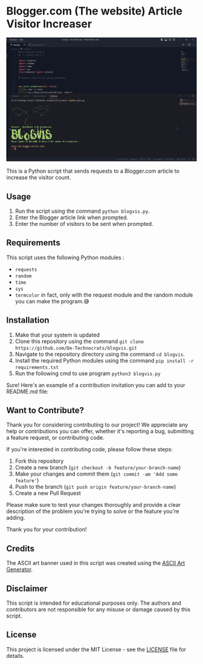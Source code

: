 # Blogger.com (The website) Article Visitor Increaser

<p align="center">
  <img src="Screenshots.jpg" alt="alt text">
</p>

This is a Python script that sends requests to a Blogger.com article to increase the
visitor count.

## Usage

1. Run the script using the command `python blogvis.py`.
2. Enter the Blogger article link when prompted.
3. Enter the number of visitors to be sent when prompted.

## Requirements

This script uses the following Python modules :

- `requests`
- `random`
- `time`
- `sys`
- `termcolor` in fact, only with the request module and the random module you
  can make the program.😅

## Installation

1. Make that your system is updated
2. Clone this repository using the command
   `git clone https://github.com/De-Technocrats/blogvis.git`
3. Navigate to the repository directory using the command `cd blogvis`.
4. Install the required Python modules using the command
   `pip install -r requirements.txt`
5. Run the following cmd to use program
    `python3 blogvis.py`  

Sure! Here's an example of a contribution invitation you can add to your
README.md file:

## Want to Contribute?

Thank you for considering contributing to our project! We appreciate any help or
contributions you can offer, whether it's reporting a bug, submitting a feature
request, or contributing code.

If you're interested in contributing code, please follow these steps:

1. Fork this repository
2. Create a new branch (`git checkout -b feature/your-branch-name`)
3. Make your changes and commit them (`git commit -am 'Add some feature'`)
4. Push to the branch (`git push origin feature/your-branch-name`)
5. Create a new Pull Request

Please make sure to test your changes thoroughly and provide a clear description
of the problem you're trying to solve or the feature you're adding.

Thank you for your contribution!

## Credits

The ASCII art banner used in this script was created using the
[ASCII Art Generator](https://patorjk.com/software/taag/).

## Disclaimer

This script is intended for educational purposes only. The authors and
contributors are not responsible for any misuse or damage caused by this script.

## License

This project is licensed under the MIT License - see the
[LICENSE](https://github.com/De-Technocrats/blogvis/blob/main/LICENSE) file for
details.
